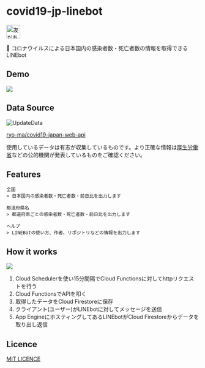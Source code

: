 # covid19-jp-linebot

<a href="https://lin.ee/5rrZ2Ur"><img src="https://scdn.line-apps.com/n/line_add_friends/btn/ja.png" alt="友だち追加" height="36" border="0"></a> 

🦠 コロナウイルスによる日本国内の感染者数・死亡者数の情報を取得できるLINEbot

## Demo

![](https://user-images.githubusercontent.com/34241526/79442825-03392780-8014-11ea-8541-0a6db3b427b3.png)

## Data Source 

![UpdateData](https://github.com/ryo-ma/covid19-japan-web-api/workflows/UpdateData/badge.svg)

[ryo-ma/covid19-japan-web-api](https://github.com/ryo-ma/covid19-japan-web-api)

使用しているデータは有志が収集しているものです。より正確な情報は[厚生労働省](https://www.mhlw.go.jp/stf/seisakunitsuite/bunya/0000164708_00001.html)などの公的機関が発表しているものをご確認ください。

## Features

```
全国
> 日本国内の感染者数・死亡者数・前日比を出力します

都道府県名
> 都道府県ごとの感染者数・死亡者数・前日比を出力します

ヘルプ
> LINEBotの使い方、作者、リポジトリなどの情報を出力します
```

## How it works

![](https://user-images.githubusercontent.com/34241526/80704962-83857f80-8b20-11ea-9aa3-245b6818011e.png)

1. Cloud Schedulerを使い15分間隔でCloud Functionsに対してhttpリクエストを行う
2. Cloud FunctionsでAPIを叩く
3. 取得したデータをCloud Firestoreに保存
4. クライアント(ユーザー)がLINEbotに対してメッセージを送信
5. App EngineにホスティングしてあるLINEbotがCloud Firestoreからデータを取り出し返信

## Licence

[MIT LICENCE](https://github.com/miya/covid19-jp-linebot/blob/master/LICENSE) 
